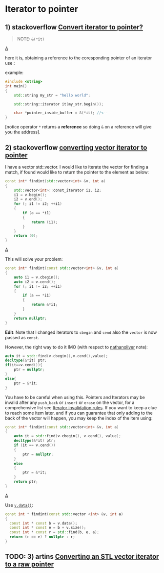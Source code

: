 # Iterator to pointer

## 1) stackoverflow [Convert iterator to pointer?](https://stackoverflow.com/questions/743055/convert-iterator-to-pointer)

> NOTE: `&(*it)`

[A](https://stackoverflow.com/a/2160319)

here it is, obtaining a reference to the coresponding pointer of an iterator use :

example:

```C++
#include <string>
int main()
{
	std::string my_str = "hello world";

	std::string::iterator it(my_str.begin());

	char *pointer_inside_buffer = &(*it); //<--
}

```

[notice operator `*` returns a **reference** so doing `&` on a reference will give you the address].

## 2) stackoverflow [converting vector iterator to pointer](https://stackoverflow.com/questions/37345988/converting-vector-iterator-to-pointer)

I have a vector std::vector. I would like to iterate the vector for finding a match, if found would like to return the pointer to the element as below:

```cpp
const int* findint(std::vector<int> &v, int a)
{
	std::vector<int>::const_iterator i1, i2;
	i1 = v.begin();
	i2 = v.end();
	for (; i1 != i2; ++i1)
	{
		if (a == *i1)
		{
			return (i1);
		}
	}
	return (0);
}

```

[A](https://stackoverflow.com/a/37346088)

This will solve your problem:

```cpp
const int* findint(const std::vector<int> &v, int a)
{
	auto i1 = v.cbegin();
	auto i2 = v.cend();
	for (; i1 != i2; ++i1)
	{
		if (a == *i1)
		{
			return &*i1;
		}
	}
	return nullptr;
}

```

**Edit**: Note that I changed iterators to `cbegin` and `cend` also the `vector` is now passed as `const`.

However, the right way to do it IMO (with respect to [nathanoliver](https://stackoverflow.com/users/4342498/nathanoliver) note):

```cpp
auto it = std::find(v.cbegin(),v.cend(),value);
decltype(&*it) ptr;
if(it==v.cend()){
    ptr = nullptr;
}
else{
    ptr = &*it;
}
```

You have to be careful when using this. Pointers and Iterators may be invalid after any `push_back` or `insert` or `erase` on the vector, for a comprehensive list see [Iterator invalidation rules](https://stackoverflow.com/questions/6438086/iterator-invalidation-rules). If you want to keep a clue to reach some item later. and if you can guarantee that only adding to the back of the vector will happen, you may keep the index of the item using:

```cpp
const int* findint(const std::vector<int> &v, int a)
{
	auto it = std::find(v.cbegin(), v.cend(), value);
	decltype(&*it) ptr;
	if (it == v.cend())
	{
		ptr = nullptr;
	}
	else
	{
		ptr = &*it;
	}
	return ptr;
}

```

[A](https://stackoverflow.com/a/37392928)

Use [`v.data()`](http://en.cppreference.com/w/cpp/container/vector/data):

```cpp
const int * findint(const std::vector <int> &v, int a)
{
  const int * const b = v.data();
  const int * const e = b + v.size();
  const int * const r = std::find(b, e, a);
  return (r == e) ? nullptr : r;
}
```

## TODO: 3) artins [Converting an STL vector iterator to a raw pointer](https://ben.artins.org/software/converting-an-stl-vector-iterator-to-a-raw-pointer/)

